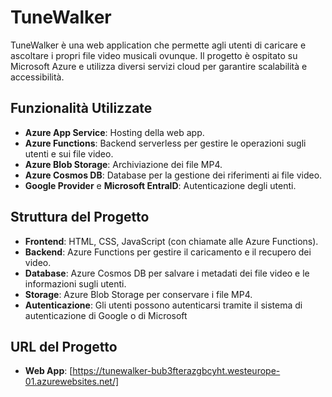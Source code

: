 # TuneWalker

TuneWalker è una web application che permette agli utenti di caricare e ascoltare i propri file video musicali ovunque. Il progetto è ospitato su Microsoft Azure e utilizza diversi servizi cloud per garantire scalabilità e accessibilità.

## Funzionalità Utilizzate

- **Azure App Service**: Hosting della web app.
- **Azure Functions**: Backend serverless per gestire le operazioni sugli utenti e sui file video.
- **Azure Blob Storage**: Archiviazione dei file MP4.
- **Azure Cosmos DB**: Database per la gestione dei riferimenti ai file video.
- **Google Provider** e **Microsoft EntraID**: Autenticazione degli utenti.

## Struttura del Progetto

- **Frontend**: HTML, CSS, JavaScript (con chiamate alle Azure Functions).
- **Backend**: Azure Functions per gestire il caricamento e il recupero dei video.
- **Database**: Azure Cosmos DB per salvare i metadati dei file video e le informazioni sugli utenti.
- **Storage**: Azure Blob Storage per conservare i file MP4.
- **Autenticazione**: Gli utenti possono autenticarsi tramite il sistema di autenticazione di Google o di Microsoft

## URL del Progetto

- **Web App**: [https://tunewalker-bub3fterazgbcyht.westeurope-01.azurewebsites.net/]




